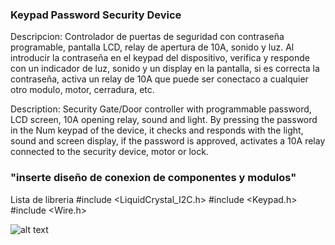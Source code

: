 ### Keypad Password Security Device
Descripcion: Controlador de puertas de seguridad con contraseña programable, pantalla LCD, relay de apertura de 10A, sonido y luz.
Al introducir la contraseña en el keypad del dispositivo, verifica y responde con un indicador de luz, sonido y un display en la pantalla, si es correcta la contraseña, activa un relay de 10A que puede ser conectaco a cualquier otro modulo, motor, cerradura, etc.

Description: Security Gate/Door controller with programmable password, LCD screen, 10A opening relay, sound and light.
By pressing the password in the Num keypad of the device, it checks and responds with the light, sound and screen display, if the password is approved, activates a 10A relay connected to the security device, motor or lock.
### "inserte diseño de conexion de componentes y modulos" 

Lista de libreria
#include <LiquidCrystal_I2C.h>
#include <Keypad.h>
#include <Wire.h> 

![alt text](image.jpg)